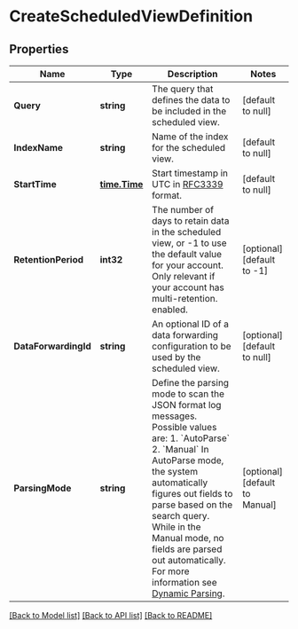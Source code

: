 # CreateScheduledViewDefinition

## Properties
Name | Type | Description | Notes
------------ | ------------- | ------------- | -------------
**Query** | **string** | The query that defines the data to be included in the scheduled view. | [default to null]
**IndexName** | **string** | Name of the index for the scheduled view. | [default to null]
**StartTime** | [**time.Time**](time.Time.md) | Start timestamp in UTC in [RFC3339](https://tools.ietf.org/html/rfc3339) format. | [default to null]
**RetentionPeriod** | **int32** | The number of days to retain data in the scheduled view, or -1 to use the default value for your account.  Only relevant if your account has multi-retention. enabled. | [optional] [default to -1]
**DataForwardingId** | **string** | An optional ID of a data forwarding configuration to be used by the scheduled view. | [optional] [default to null]
**ParsingMode** | **string** | Define the parsing mode to scan the JSON format log messages. Possible values are:   1. &#x60;AutoParse&#x60;   2. &#x60;Manual&#x60; In AutoParse mode, the system automatically figures out fields to parse based on the search query. While in the Manual mode, no fields are parsed out automatically. For more information see [Dynamic Parsing](https://help.sumologic.com/?cid&#x3D;0011). | [optional] [default to Manual]

[[Back to Model list]](../README.md#documentation-for-models) [[Back to API list]](../README.md#documentation-for-api-endpoints) [[Back to README]](../README.md)

